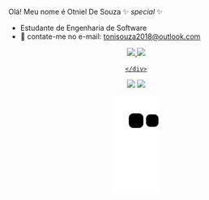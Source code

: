 Olá! Meu nome é Otniel De Souza 
✨ _special_ ✨ 
- Estudante de Engenharia de Software 
- 💬 contate-me no e-mail: tonisouza2018@outlook.com
 
<div align="center">
  <a href="https://github.com/SouzaOtniel">
  <img height="180em" src="https://github-readme-stats.vercel.app/api?username=SouzaOtniel&show_icons=true&theme=dark&include_all_commits=true&count_private=true"/>
  <img height="180em" src="https://github-readme-stats.vercel.app/api/top-langs/?username=SouzaOtniel&layout=compact&langs_count=7&theme=dark"/>

    </div>
  <a href="https://instagram.com/otnieldesouza1" target="_blank"><img src="https://img.shields.io/badge/-Instagram-%23E4405F?style=for-the-badge&logo=instagram&logoColor=white" target="_blank"></a>
  <a href="https://www.linkedin.com/in/otniel-da-silva-de-souza-baa033231/" target="_blank"><img src="https://img.shields.io/badge/-LinkedIn-%230077B5?style=for-the-badge&logo=linkedin&logoColor=white" target="_blank"></a>

![Snake animation](https://github.com/SouzaOtniel/SouzaOtniel/blob/output/github-contribution-grid-snake.svg)
  
